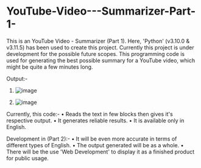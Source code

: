 # YouTube-Video---Summarizer-Part-1-
This is an YouTube Video - Summarizer (Part 1). Here, 'Python' (v3.10.0 &amp; v3.11.5) has been used to create this project. Currently this project is under development for the possible future scopes. 
This programming code is used for generating the best possible summary for a YouTube video, which might be quite a few minutes long.

Output:-
1. ![image](https://github.com/SambitSardar/YouTube-Video---Summarizer-Part-1-/assets/128722106/91391ebd-5592-4a5d-8841-aeda2f0f30ea)

2. ![image](https://github.com/SambitSardar/YouTube-Video---Summarizer-Part-1-/assets/128722106/3a2df327-1d5b-4fb9-b70f-2bbdb556eb67)

Currently, this code:-
 • Reads the text in few blocks then gives it's respective output.
 • It generates reliable results.
 • It is available only in English.

Development in (Part 2):-
 • It will be even more accurate in terms of different types of English.
 • The output generated will be as a whole.
 • There will be the use 'Web Development' to display it as a finished product for public usage.
